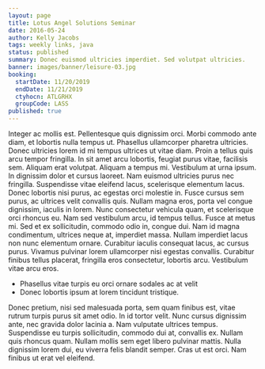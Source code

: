 ```yaml
---
layout: page
title: Lotus Angel Solutions Seminar
date: 2016-05-24
author: Kelly Jacobs
tags: weekly links, java
status: published
summary: Donec euismod ultricies imperdiet. Sed volutpat ultricies.
banner: images/banner/leisure-03.jpg
booking:
  startDate: 11/20/2019
  endDate: 11/21/2019
  ctyhocn: ATLGRHX
  groupCode: LASS
published: true
---
```

Integer ac mollis est. Pellentesque quis dignissim orci. Morbi commodo ante diam, et lobortis nulla tempus ut. Phasellus ullamcorper pharetra ultricies. Donec ultricies lorem id mi tempus ultrices ut vitae diam. Proin a tellus quis arcu tempor fringilla. In sit amet arcu lobortis, feugiat purus vitae, facilisis sem. Aliquam erat volutpat. Aliquam a tempus mi. Vestibulum at urna ipsum. In dignissim dolor et cursus laoreet. Nam euismod ultricies purus nec fringilla. Suspendisse vitae eleifend lacus, scelerisque elementum lacus. Donec lobortis nisi purus, ac egestas orci molestie in.
Fusce cursus sem purus, ac ultrices velit convallis quis. Nullam magna eros, porta vel congue dignissim, iaculis in lorem. Nunc consectetur vehicula quam, et scelerisque orci rhoncus eu. Nam sed vestibulum arcu, id tempus tellus. Fusce at metus mi. Sed et ex sollicitudin, commodo odio in, congue dui. Nam id magna condimentum, ultrices neque at, imperdiet massa. Nullam imperdiet lacus non nunc elementum ornare. Curabitur iaculis consequat lacus, ac cursus purus. Vivamus pulvinar lorem ullamcorper nisi egestas convallis. Curabitur finibus tellus placerat, fringilla eros consectetur, lobortis arcu. Vestibulum vitae arcu eros.

* Phasellus vitae turpis eu orci ornare sodales ac at velit
* Donec lobortis ipsum at lorem tincidunt tristique.

Donec pretium, nisi sed malesuada porta, sem quam finibus est, vitae rutrum turpis purus sit amet odio. In id tortor velit. Nunc cursus dignissim ante, nec gravida dolor lacinia a. Nam vulputate ultrices tempus. Suspendisse eu turpis sollicitudin, commodo dui at, convallis ex. Nullam quis rhoncus quam. Nullam mollis sem eget libero pulvinar mattis. Nulla dignissim lorem dui, eu viverra felis blandit semper. Cras ut est orci. Nam finibus ut erat vel eleifend.
